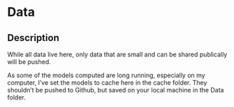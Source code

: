 Data
================

## Description

While all data live here, only data that are small and can be shared
publically will be pushed.

As some of the models computed are long running, especially on my
computer, I’ve set the models to cache here in the cache folder. They
shouldn’t be pushed to Github, but saved on your local machine in the
Data folder.
